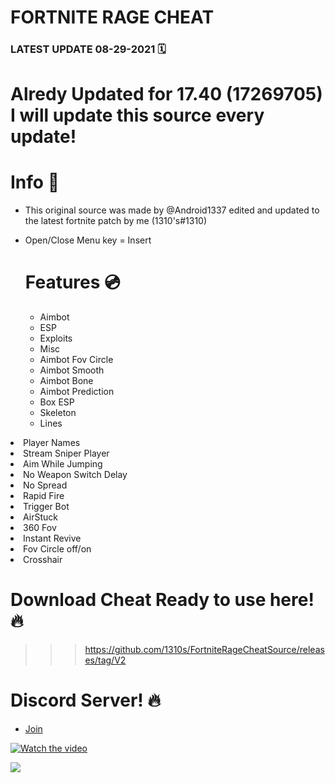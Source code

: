 # FORTNITE RAGE CHEAT 
 
### LATEST UPDATE 08-29-2021 🗓

# Alredy Updated for 17.40 (17269705) I will update this source every update!

# Info 📝
<ul><li>This original source was made by @Android1337 edited and updated to the latest fortnite patch by me (1310's#1310)</li><li>
 
 Open/Close Menu key = Insert

 
# Features 💿
<ul><li>Aimbot</li><li>ESP</li><li>Exploits</li><li>Misc</li><li>Aimbot Fov Circle</li><li>Aimbot Smooth</li><li>Aimbot Bone</li><li>Aimbot Prediction</li>
<li>Box ESP</li></ul><ul><li>Skeleton</li><li>Lines</li></ul></ul></li><li>Player Names</li></ul></li><li>Stream Sniper Player</li></ul></li><li>Aim While Jumping</li></ul></li><li>No Weapon Switch Delay</li></ul></li><li>No Spread</li></ul></li><li>Rapid Fire</li></ul></li><li>Trigger Bot</li></ul></li><li>AirStuck</li></ul></li><li>360 Fov</li></ul></li><li>Instant Revive</li></ul></li><li>Fov Circle off/on</li></ul></li><li>Crosshair</li></ul>

# Download Cheat Ready to use here! 🔥

>>> https://github.com/1310s/FortniteRageCheatSource/releases/tag/V2


# Discord Server! 🔥

- [Join](https://discord.gg/mS9Jzg8SRT)


[![Watch the video](https://i.imgur.com/vKb2F1B.png)](https://streamable.com/xmx49y)


![](https://komarev.com/ghpvc/?username=ItsVITAL&color=yellow)






